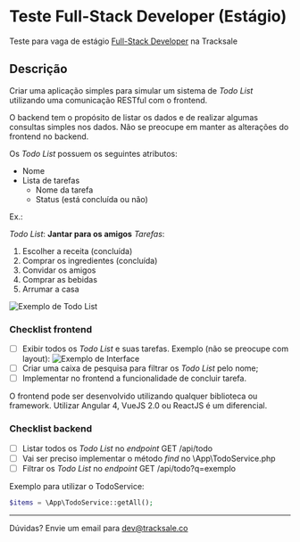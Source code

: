 # Teste Full-Stack Developer (Estágio)
Teste para vaga de estágio [Full-Stack Developer](http://jobs.tracksale.co/o/estagio-fullstack-developer) na Tracksale 

## Descrição
Criar uma aplicação simples para simular um sistema de _Todo List_ utilizando uma comunicação RESTful com o frontend.

O backend tem o propósito de listar os dados e de realizar algumas consultas simples nos dados. Não se preocupe em manter as alterações do frontend no backend.

Os _Todo List_ possuem os seguintes atributos:

- Nome
- Lista de tarefas
  - Nome da tarefa
  - Status (está concluída ou não)

Ex.:

_Todo List_: **Jantar para os amigos**
*Tarefas*:

 1. Escolher a receita (concluída)
 2. Comprar os ingredientes (concluída)
 3. Convidar os amigos
 4. Comprar as bebidas
 5. Arrumar a casa

![Exemplo de Todo List](https://i.imgur.com/Mqh9wOJ.png)

### Checklist frontend

- [ ] Exibir todos os _Todo List_ e suas tarefas. Exemplo (não se preocupe com layout):
![Exemplo de Interface](https://i.imgur.com/9uSCR7C.png)
- [ ] Criar uma caixa de pesquisa para filtrar os _Todo List_ pelo nome;
- [ ] Implementar no frontend a funcionalidade de concluir tarefa.

O frontend pode ser desenvolvido utilizando qualquer biblioteca ou framework. Utilizar Angular 4, VueJS 2.0 ou ReactJS é um diferencial.

### Checklist backend

- [ ] Listar todos os _Todo List_ no _endpoint_ GET /api/todo
- [ ] Vai ser preciso implementar o método _find_ no \App\TodoService.php
- [ ] Filtrar os _Todo List_ no _endpoint_ GET /api/todo?q=exemplo

Exemplo para utilizar o TodoService:
```php
$items = \App\TodoService::getAll();
```

---------------------
Dúvidas? Envie um email para dev@tracksale.co
